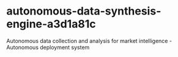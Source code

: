 # autonomous-data-synthesis-engine-a3d1a81c
Autonomous data collection and analysis for market intelligence - Autonomous deployment system

